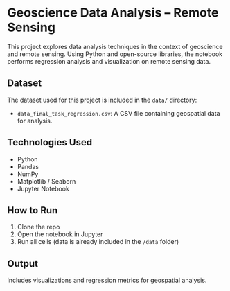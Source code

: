 # Geoscience Data Analysis – Remote Sensing

This project explores data analysis techniques in the context of geoscience and remote sensing. Using Python and open-source libraries, the notebook performs regression analysis and visualization on remote sensing data.

## Dataset

The dataset used for this project is included in the `data/` directory:
- `data_final_task_regression.csv`: A CSV file containing geospatial data for analysis.

## Technologies Used

- Python
- Pandas
- NumPy
- Matplotlib / Seaborn
- Jupyter Notebook

## How to Run

1. Clone the repo  
2. Open the notebook in Jupyter  
3. Run all cells (data is already included in the `/data` folder)

## Output

Includes visualizations and regression metrics for geospatial analysis.
